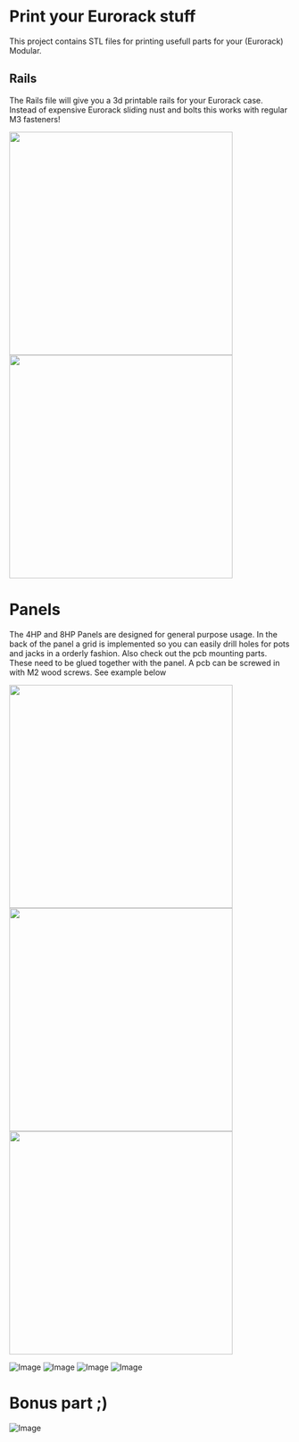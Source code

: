 # Print your Eurorack stuff
This project contains STL files for printing usefull parts for your (Eurorack) Modular.


## Rails
The Rails file will give you a 3d printable rails for your Eurorack case. Instead of expensive Eurorack sliding nust and bolts this works with regular M3 fasteners!

<img src="https://github.com/PierreIsCoding/3DPrinting_For_Eurorack/blob/main/images/20210203_183918.jpg" width="400" />
<img src="https://raw.githubusercontent.com/PierreIsCoding/3DPrinting_For_Eurorack/main/images/Rail_2021.PNG" width="400" />

# Panels
The 4HP and 8HP Panels are designed for general purpose usage. In the back of the panel a grid is implemented so you can easily drill holes for pots and jacks in a orderly fashion. Also check out the pcb mounting parts. These need to be glued together with the panel. A pcb can be screwed in with M2 wood screws. See example below

<img src="https://github.com/PierreIsCoding/3DPrinting_For_Eurorack/blob/main/images/20210203_214306.jpg" width="400" />
<img src="https://github.com/PierreIsCoding/3DPrinting_For_Eurorack/blob/main/images/20210203_214342.jpg" width="400" />
<img src="https://github.com/PierreIsCoding/3DPrinting_For_Eurorack/blob/main/images/20210203_214420.jpg" width="400" />

![Image](https://github.com/PierreIsCoding/3DPrinting_For_Eurorack/blob/main/images/4HP_Panel.PNG)
![Image](https://github.com/PierreIsCoding/3DPrinting_For_Eurorack/blob/main/images/4HP_PCB_Mount.PNG)
![Image](https://raw.githubusercontent.com/PierreIsCoding/3DPrinting_For_Eurorack/main/images/8HP_Panel.PNG)
![Image](https://raw.githubusercontent.com/PierreIsCoding/3DPrinting_For_Eurorack/main/images/8HP_PCB_Panel_Mount.PNG)

# Bonus part ;)
![Image](https://raw.githubusercontent.com/PierreIsCoding/3DPrinting_For_Eurorack/main/images/Small_Knob.PNG)





